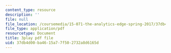 ```yaml
---
content_type: resource
description: ''
file: null
file_location: /coursemedia/15-071-the-analytics-edge-spring-2017/37db4d00ba4615a77f502732a8d6165d_ag7TLcT7VPQ.pdf
file_type: application/pdf
resourcetype: Document
title: 3play pdf file
uid: 37db4d00-ba46-15a7-7f50-2732a8d6165d
---
```

